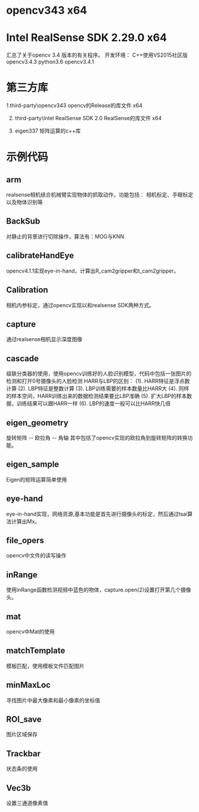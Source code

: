 # opencv343 x64
# Intel RealSense SDK 2.29.0 x64
汇总了关于opencv 3.4 版本的有关程序。
开发环境： 
	C++使用VS2015社区版 opencv3.4.3
	python3.6 opencv3.4.1

# 第三方库
1.third-party\opencv343 
opencv的Release的库文件 x64

2. third-party\Intel RealSense SDK 2.0 
RealSense的库文件 x64

3. eigen337
矩阵运算的c++库

# 示例代码

## arm
realsense相机结合机械臂实现物体的抓取动作，功能包括： 相机标定、手眼标定以及物体识别等

## BackSub
对静止的背景进行切除操作，算法有：MOG与KNN.

## calibrateHandEye
opencv4.1.1实现eye-in-hand，计算出R_cam2gripper和t_cam2gripper。

## Calibration
相机内参标定，通过opencv实现以和realsense SDK两种方式。

## capture
通过realsense相机显示深度图像

## cascade
级联分类器的使用，使用opencv训练好的人脸识别模型，代码中包括一张图片的检测和打开0号摄像头的人脸检测
HARR与LBP的区别：
	(1). HARR特征是浮点数计算
	(2). LBP特征是整数计算
	(3). LBP训练需要的样本数量比HARR大
	(4). 同样的样本空间，HARR训练出来的数据检测结果要比LBP准确
	(5). 扩大LBP的样本数据，训练结果可以跟HARR一样
	(6). LBP的速度一般可以比HARR快几倍

## eigen_geometry
旋转矩阵 -- 欧拉角 -- 角轴
其中包括了opencv实现的欧拉角到旋转矩阵的转换功能。

## eigen_sample
Eigen的矩阵运算简单使用

## eye-hand
eye-in-hand实现，网络资源,基本功能是首先进行摄像头的标定，然后通过tsai算法计算出Mx。

## file_opers
opencv中文件的读写操作

## inRange
使用inRange函数检测视频中蓝色的物体，capture.open(2)设置打开第几个摄像头。

## mat
opencv中Mat的使用

## matchTemplate
模板匹配，使用模板文件匹配图片

## minMaxLoc
寻找图片中最大像素和最小像素的坐标值

## ROI_save
图片区域保存

## Trackbar
状态条的使用

## Vec3b
设置三通道像素值



